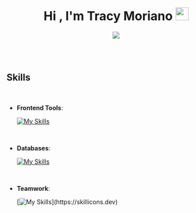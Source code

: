 <h1 align="center"><b>Hi , I'm Tracy Moriano </b><img src="https://media.giphy.com/media/hvRJCLFzcasrR4ia7z/giphy.gif" width="30"></h1>
<!--  -->
<p align="center">
  <a href="https://github.com/DenverCoder1/readme-typing-svg"><img src="https://readme-typing-svg.herokuapp.com?font=Time+New+Roman&color=cyan&size=25&center=true&vCenter=true&width=600&height=100&lines=Frontend+Developer;Software+Engineer;Apassionate+by+technology"></a>
</p>

<br><br>


## <b> Skills</b>
<br>

<p align="center">

- **Frontend Tools**:
    
    [![My Skills](https://skillicons.dev/icons?i=html,css,js,react)](https://skillicons.dev)

<br>

- **Databases**:

    [![My Skills](https://skillicons.dev/icons?i=mysql,sqlite,postgres,mongodb,supabase)](https://skillicons.dev)

<br>

- **Teamwork**:

    [![My Skills](https://skillicons.dev/icons?i=git,github,discord,gmail,)](https://skillicons.dev)	

<br>

<br>
<br>
<br>


</div>
<br>
<br>
